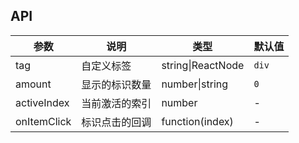
## API

| 参数 | 说明 | 类型 | 默认值 |
| --- | --- | --- | --- |
| tag | 自定义标签 | string\|ReactNode | `div` |
| amount | 显示的标识数量 | number\|string | `0` |
| activeIndex | 当前激活的索引 | number | - |
| onItemClick | 标识点击的回调 | function(index) | - |
